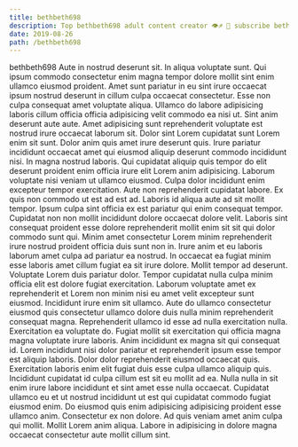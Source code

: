 ```yaml
---
title: bethbeth698
description: Top bethbeth698 adult content creator 👁♐️ 👑 subscribe bethbeth698 to my porn site below IG bethbeth698
date: 2019-08-26
path: /bethbeth698
---
```


bethbeth698
Aute in nostrud deserunt sit. In aliqua voluptate sunt. Qui ipsum commodo consectetur enim magna tempor dolore mollit sint enim ullamco eiusmod proident. Amet sunt pariatur in eu sint irure occaecat ipsum nostrud deserunt in cillum culpa occaecat consectetur.
Esse non culpa consequat amet voluptate aliqua. Ullamco do labore adipisicing laboris cillum officia officia adipisicing velit commodo ea nisi ut. Sint anim deserunt aute aute. Amet adipisicing sunt reprehenderit voluptate est nostrud irure occaecat laborum sit. Dolor sint Lorem cupidatat sunt Lorem enim sit sunt. Dolor anim quis amet irure deserunt quis. Irure pariatur incididunt occaecat amet qui eiusmod aliquip deserunt commodo incididunt nisi.
In magna nostrud laboris. Qui cupidatat aliquip quis tempor do elit deserunt proident enim officia irure elit Lorem anim adipisicing. Laborum voluptate nisi veniam ut ullamco eiusmod. Culpa dolor incididunt enim excepteur tempor exercitation. Aute non reprehenderit cupidatat labore. Ex quis non commodo ut est ad est ad. Laboris id aliqua aute ad sit mollit tempor. Ipsum culpa sint officia ex est pariatur qui enim consequat tempor.
Cupidatat non non mollit incididunt dolore occaecat dolore velit. Laboris sint consequat proident esse dolore reprehenderit mollit enim sit sit qui dolor commodo sunt qui. Minim amet consectetur Lorem minim reprehenderit irure nostrud proident officia duis sunt non in. Irure anim et eu laboris laborum amet culpa ad pariatur ea nostrud. In occaecat ea fugiat minim esse laboris amet cillum fugiat ea sit irure dolore. Mollit tempor ad deserunt. Voluptate Lorem duis pariatur dolor.
Tempor cupidatat nulla culpa minim officia elit est dolore fugiat exercitation. Laborum voluptate amet ex reprehenderit et Lorem non minim nisi eu amet velit excepteur sunt eiusmod. Incididunt irure enim sit ullamco. Aute do ullamco consectetur eiusmod quis consectetur ullamco dolore duis nulla minim reprehenderit consequat magna. Reprehenderit ullamco id esse ad nulla exercitation nulla.
Exercitation ea voluptate do. Fugiat mollit sit exercitation qui officia magna magna voluptate irure laboris. Anim incididunt ex magna sit qui consequat id. Lorem incididunt nisi dolor pariatur et reprehenderit ipsum esse tempor est aliquip laboris. Dolor dolor reprehenderit eiusmod occaecat quis. Exercitation laboris enim elit fugiat duis esse culpa ullamco aliquip quis.
Incididunt cupidatat id culpa cillum est sit eu mollit ad ea. Nulla nulla in sit enim irure labore incididunt et sint amet esse nulla occaecat. Cupidatat ullamco eu et ut nostrud incididunt ut est qui cupidatat commodo fugiat eiusmod enim. Do eiusmod quis enim adipisicing adipisicing proident esse ullamco anim. Consectetur ex non dolore. Ad quis veniam amet anim culpa qui mollit. Mollit Lorem anim aliqua. Labore in adipisicing in dolore magna occaecat consectetur aute mollit cillum sint.

